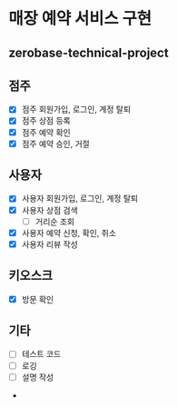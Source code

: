 # 매장 예약 서비스 구현
## zerobase-technical-project

## 점주
- [x] 점주 회원가입, 로그인, 계정 탈퇴
- [x] 점주 상점 등록
- [x] 점주 예약 확인
- [x] 점주 예약 승인, 거절

## 사용자
- [x] 사용자 회원가입, 로그인, 계정 탈퇴 
- [x] 사용자 상점 검색
  - [ ] 거리순 조회
- [x] 사용자 예약 신청, 확인, 취소
- [x] 사용자 리뷰 작성 

## 키오스크
- [x] 방문 확인 

## 기타
- [ ] 테스트 코드 
- [ ] 로깅
- [ ] 설명 작성
- 